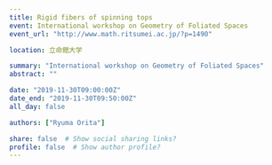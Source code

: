 ```yaml
---
title: Rigid fibers of spinning tops
event: International workshop on Geometry of Foliated Spaces
event_url: "http://www.math.ritsumei.ac.jp/?p=1490"

location: 立命館大学

summary: "International workshop on Geometry of Foliated Spaces"
abstract: ""

date: "2019-11-30T09:00:00Z"
date_end: "2019-11-30T09:50:00Z"
all_day: false

authors: ["Ryuma Orita"]

share: false  # Show social sharing links?
profile: false  # Show author profile?
---
```

